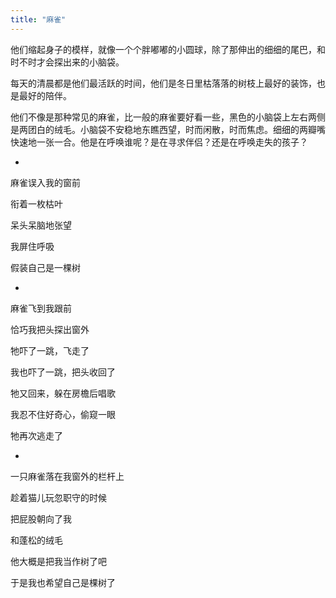 ```yaml
---
title: "麻雀"
---
```


他们缩起身子的模样，就像一个个胖嘟嘟的小圆球，除了那伸出的细细的尾巴，和时不时才会探出来的小脑袋。

每天的清晨都是他们最活跃的时间，他们是冬日里枯落落的树枝上最好的装饰，也是最好的陪伴。

他们不像是那种常见的麻雀，比一般的麻雀要好看一些，黑色的小脑袋上左右两侧是两团白的绒毛。小脑袋不安稳地东瞧西望，时而闲散，时而焦虑。细细的两瓣嘴快速地一张一合。他是在呼唤谁呢？是在寻求伴侣？还是在呼唤走失的孩子？

*

麻雀误入我的窗前

衔着一枚枯叶

呆头呆脑地张望

我屏住呼吸

假装自己是一棵树

*

麻雀飞到我跟前

恰巧我把头探出窗外

牠吓了一跳，飞走了

我也吓了一跳，把头收回了

牠又回来，躲在房檐后唱歌

我忍不住好奇心，偷窥一眼

牠再次逃走了

*

一只麻雀落在我窗外的栏杆上

趁着猫儿玩忽职守的时候

把屁股朝向了我

和蓬松的绒毛

他大概是把我当作树了吧

于是我也希望自己是棵树了